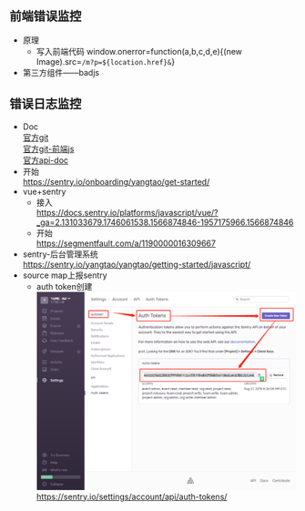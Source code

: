 ## 前端错误监控
+ 原理
    + 写入前端代码
    window.onerror=function(a,b,c,d,e){(new Image).src=`/m?p=${location.href}&`}
+ 第三方组件——badjs
## 错误日志监控
+ Doc  
[官方git](https://github.com/getsentry)      
[官方git-前端js](https://github.com/getsentry/sentry-javascript)     
[官方api-doc](https://docs.sentry.io/error-reporting/quickstart/?_ga=2.129788364.1746061538.1566874846-1957175966.1566874846&platform=browser)
+ 开始     
https://sentry.io/onboarding/yangtao/get-started/
+ vue+sentry
    + 接入   
    https://docs.sentry.io/platforms/javascript/vue/?_ga=2.131033679.1746061538.1566874846-1957175966.1566874846
    + 开始    
    https://segmentfault.com/a/1190000016309667
+ sentry-后台管理系统  
https://sentry.io/yangtao/yangtao/getting-started/javascript/
+ source map上报sentry
    + auth token创建    
    ![Image Text](./sentry_authToken.png) 
    https://sentry.io/settings/account/api/auth-tokens/  
